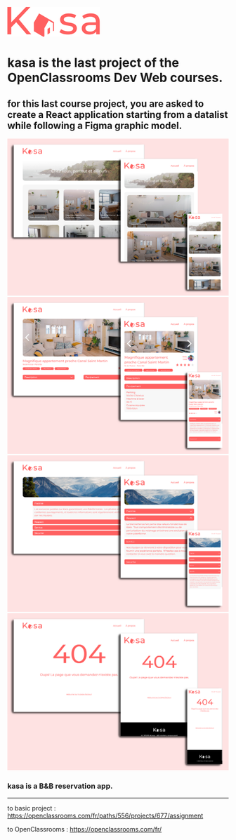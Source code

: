 ![](src/Assets/img/LOGO.png)
# kasa is the last project of the OpenClassrooms Dev Web courses.
## for this last course project, you are asked to create a React application starting from a datalist while following a Figma graphic model.
![](src/Assets/img/home%20page.png)
![](src/Assets/img/lodgement%20page.png)
![](src/Assets/img/about%20page.png)
![](src/Assets/img/error%20page%20page.png)

### kasa is a B&B reservation app.

---
to basic project : https://openclassrooms.com/fr/paths/556/projects/677/assignment

to OpenClassrooms : https://openclassrooms.com/fr/

